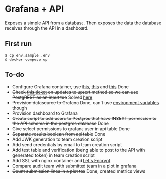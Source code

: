 # Grafana + API

Exposes a simple API from a database. Then exposes the data the database receives through the API in a dashboard.

## First run

```
$ cp env.sample .env
$ docker-compose up
```

## To-do

* ~~Configure Grafana container, use [this](http://docs.grafana.org/installation/docker/), [this](http://docs.grafana.org/installation/configuration/) and [this](http://docs.grafana.org/administration/provisioning/)~~ Done
* ~~Check [this ticket](https://github.com/PostgREST/postgrest/issues/256) on updates to upsert method so we can use PostgREST as an input too~~ Solved [here](https://github.com/PostgREST/postgrest/pull/1048)
* ~~Provision datasource to Grafana~~ Done, can't use [environment variables](https://github.com/grafana/grafana/issues/12896) though
* Provision dashboard to Grafana
* ~~Create script to add users to Postgres that have INSERT permission to the API schema in the postgres database~~ Done
* ~~Give select permissions to grafana user in api table~~ Done
* ~~Separate results boolean from api table~~ Done
* Add JWK generation to team creation script
* Add send credentials by email to team creation script
* Add test table and verification (being able to post to the API with generated token) in team creation script
* Add SSL with nginx container and [Let's Encrypt](https://letsencrypt.org/)
* Compare audit team with submitted team in a plot in grafana
* ~~Count submission lines in a plot too~~ Done, created metrics views

